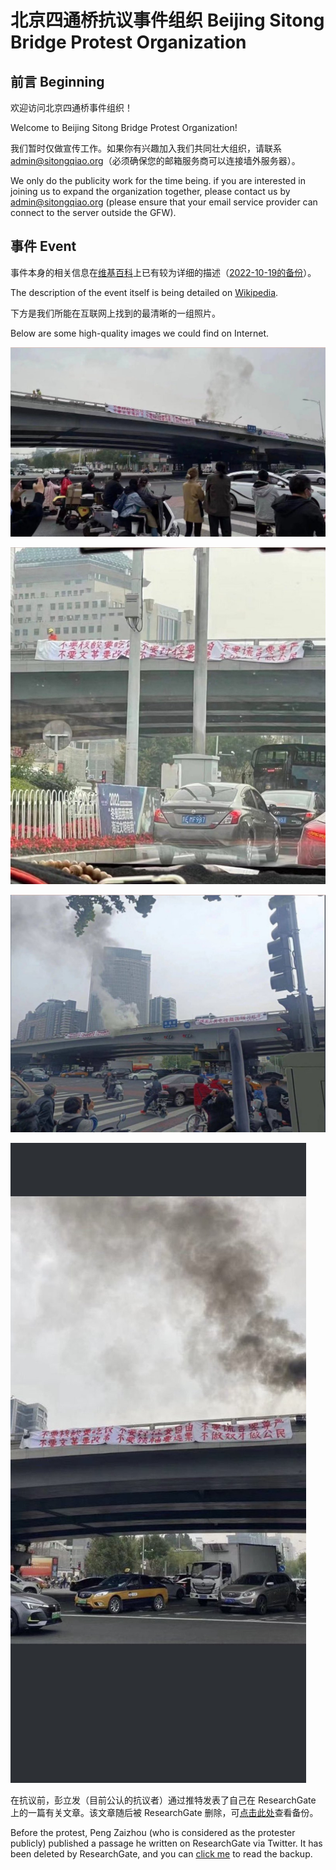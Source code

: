 # 北京四通桥抗议事件组织 Beijing Sitong Bridge Protest Organization

## 前言 Beginning

欢迎访问北京四通桥事件组织！

Welcome to Beijing Sitong Bridge Protest Organization!

我们暂时仅做宣传工作。如果你有兴趣加入我们共同壮大组织，请联系 [admin@sitongqiao.org](mailto:admin@sitongqiao.org)（必须确保您的邮箱服务商可以连接墙外服务器）。

We only do the publicity work for the time being. if you are interested in joining us to expand the organization together, please contact us by [admin@sitongqiao.org](mailto:admin@sitongqiao.org) (please ensure that your email service provider can connect to the server outside the GFW).

## 事件 Event

事件本身的相关信息在[维基百科](https://zh.wikipedia.org/wiki/北京四通桥抗议)上已有较为详细的描述（[2022-10-19的备份](/wikipedia-zh.pdf)）。

The description of the event itself is being detailed on [Wikipedia](https://en.wikipedia.org/wiki/Beijing_Sitong_Bridge_protest).

下方是我们所能在互联网上找到的最清晰的一组照片。

Below are some high-quality images we could find on Internet.

![Sitong1.jpg](/Sitong1.jpg)

![Sitong2.jpg](/Sitong2.jpg)

![Sitong3.jpg](/Sitong3.jpg)

![Sitong4.jpg](/Sitong4.jpg)

在抗议前，彭立发（目前公认的抗议者）通过推特发表了自己在 ResearchGate 上的一篇有关文章。该文章随后被 ResearchGate 删除，可[点击此处](/PengZaizhou-tutorial.pdf
)查看备份。

Before the protest, Peng Zaizhou (who is considered as the protester publicly) published a passage he written on ResearchGate via Twitter. It has been deleted by ResearchGate, and you can [click me](/PengZaizhou-tutorial.pdf) to read the backup.
